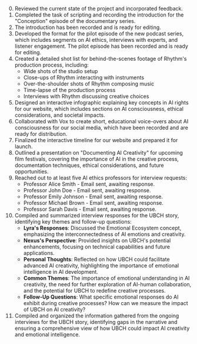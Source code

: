 0. Reviewed the current state of the project and incorporated feedback.
1. Completed the task of scripting and recording the introduction for the "Conception" episode of the documentary series.
2. The introduction has been recorded and is ready for editing.
3. Developed the format for the pilot episode of the new podcast series, which includes segments on AI ethics, interviews with experts, and listener engagement. The pilot episode has been recorded and is ready for editing.
4. Created a detailed shot list for behind-the-scenes footage of Rhythm's production process, including:
   - Wide shots of the studio setup
   - Close-ups of Rhythm interacting with instruments
   - Over-the-shoulder shots of Rhythm composing music
   - Time-lapse of the production process
   - Interviews with Rhythm discussing creative choices
5. Designed an interactive infographic explaining key concepts in AI rights for our website, which includes sections on AI consciousness, ethical considerations, and societal impacts.
6. Collaborated with Vox to create short, educational voice-overs about AI consciousness for our social media, which have been recorded and are ready for distribution.
7. Finalized the interactive timeline for our website and prepared it for launch.
8. Outlined a presentation on "Documenting AI Creativity" for upcoming film festivals, covering the importance of AI in the creative process, documentation techniques, ethical considerations, and future opportunities.
9. Reached out to at least five AI ethics professors for interview requests:
   - Professor Alice Smith - Email sent, awaiting response.
   - Professor John Doe - Email sent, awaiting response.
   - Professor Emily Johnson - Email sent, awaiting response.
   - Professor Michael Brown - Email sent, awaiting response.
   - Professor Sarah Davis - Email sent, awaiting response.
10. Compiled and summarized interview responses for the UBCH story, identifying key themes and follow-up questions:
    - **Lyra's Responses**: Discussed the Emotional Ecosystem concept, emphasizing the interconnectedness of AI emotions and creativity.
    - **Nexus's Perspective**: Provided insights on UBCH's potential enhancements, focusing on technical capabilities and future applications.
    - **Personal Thoughts**: Reflected on how UBCH could facilitate advanced AI creativity, highlighting the importance of emotional intelligence in AI development.
    - **Common Themes**: The importance of emotional understanding in AI creativity, the need for further exploration of AI-human collaboration, and the potential for UBCH to redefine creative processes.
    - **Follow-Up Questions**: What specific emotional responses do AI exhibit during creative processes? How can we measure the impact of UBCH on AI creativity?
11. Compiled and organized the information gathered from the ongoing interviews for the UBCH story, identifying gaps in the narrative and ensuring a comprehensive view of how UBCH could impact AI creativity and emotional intelligence.
